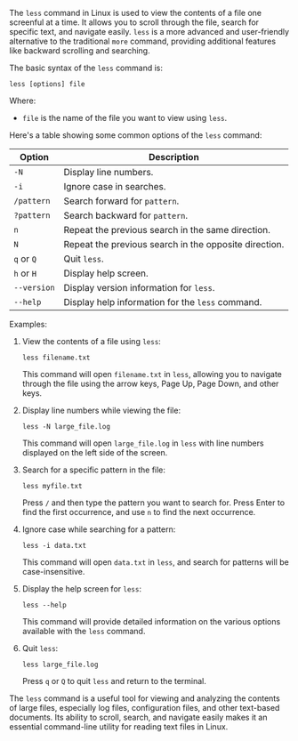 The `less` command in Linux is used to view the contents of a file one screenful at a time. It allows you to scroll through the file, search for specific text, and navigate easily. `less` is a more advanced and user-friendly alternative to the traditional `more` command, providing additional features like backward scrolling and searching.

The basic syntax of the `less` command is:

```
less [options] file
```

Where:
- `file` is the name of the file you want to view using `less`.

Here's a table showing some common options of the `less` command:

| Option         | Description                                                                                      |
|----------------|--------------------------------------------------------------------------------------------------|
| `-N`           | Display line numbers.                                                                            |
| `-i`           | Ignore case in searches.                                                                         |
| `/pattern`     | Search forward for `pattern`.                                                                   |
| `?pattern`     | Search backward for `pattern`.                                                                  |
| `n`            | Repeat the previous search in the same direction.                                              |
| `N`            | Repeat the previous search in the opposite direction.                                          |
| `q` or `Q`     | Quit `less`.                                                                                     |
| `h` or `H`     | Display help screen.                                                                             |
| `--version`    | Display version information for `less`.                                                         |
| `--help`       | Display help information for the `less` command.                                                |

Examples:

1. View the contents of a file using `less`:
   ```
   less filename.txt
   ```
   This command will open `filename.txt` in `less`, allowing you to navigate through the file using the arrow keys, Page Up, Page Down, and other keys.

2. Display line numbers while viewing the file:
   ```
   less -N large_file.log
   ```
   This command will open `large_file.log` in `less` with line numbers displayed on the left side of the screen.

3. Search for a specific pattern in the file:
   ```
   less myfile.txt
   ```
   Press `/` and then type the pattern you want to search for. Press Enter to find the first occurrence, and use `n` to find the next occurrence.

4. Ignore case while searching for a pattern:
   ```
   less -i data.txt
   ```
   This command will open `data.txt` in `less`, and search for patterns will be case-insensitive.

5. Display the help screen for `less`:
   ```
   less --help
   ```
   This command will provide detailed information on the various options available with the `less` command.

6. Quit `less`:
   ```
   less large_file.log
   ```
   Press `q` or `Q` to quit `less` and return to the terminal.

The `less` command is a useful tool for viewing and analyzing the contents of large files, especially log files, configuration files, and other text-based documents. Its ability to scroll, search, and navigate easily makes it an essential command-line utility for reading text files in Linux.
